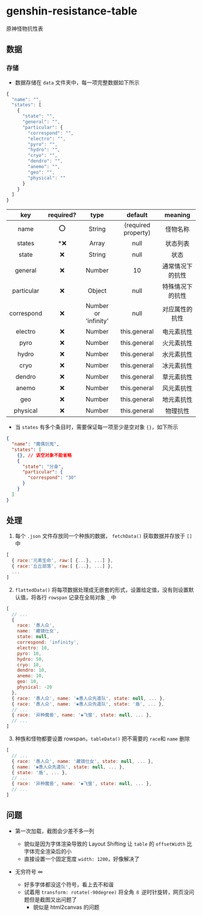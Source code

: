 # genshin-resistance-table

 原神怪物抗性表

## 数据

### 存储

- 数据存储在 `data` 文件夹中，每一项完整数据如下所示

```js
{
  "name": "",
  "states": [
    {
      "state": "",
      "general": "",
      "particular": {
        "correspond": "",
        "electro": "",
        "pyro": "",
        "hydro": "",
        "cryo": "",
        "dendro": "",
        "anemo": "",
        "geo": "",
        "physical": ""
      }
    }
  ]
}
```

|    key     | required? |         type         |       default       |     meaning      |
| :--------: | :-------: | :------------------: | :-----------------: | :--------------: |
|    name    |     ⭕     |        String        | (required property) |     怪物名称     |
|   states   |    *❌     |        Array         |        null         |     状态列表     |
|   state    |     ❌     |        String        |        null         |       状态       |
|  general   |     ❌     |        Number        |         10          | 通常情况下的抗性 |
| particular |     ❌     |        Object        |        null         | 特殊情况下的抗性 |
| correspond |     ❌     | Number or 'infinity' |        null         |  对应属性的抗性  |
|  electro   |     ❌     |        Number        |    this.general     |    电元素抗性    |
|    pyro    |     ❌     |        Number        |    this.general     |    火元素抗性    |
|   hydro    |     ❌     |        Number        |    this.general     |    水元素抗性    |
|    cryo    |     ❌     |        Number        |    this.general     |    冰元素抗性    |
|   dendro   |     ❌     |        Number        |    this.general     |    草元素抗性    |
|   anemo    |     ❌     |        Number        |    this.general     |    风元素抗性    |
|    geo     |     ❌     |        Number        |    this.general     |    地元素抗性    |
|  physical  |     ❌     |        Number        |    this.general     |     物理抗性     |

- 当 `states` 有多个条目时，需要保证每一项至少是空对象 `{}`，如下所示

```json
{
  "name": "魔偶剑鬼",
  "states": [
    {}, // 该空对象不能省略
    {
      "state": "分身",
      "particular": {
        "correspond": "30"
      }
    }
  ]
}
```

## 处理

1. 每个 `.json` 文件存放同一个种族的数据， `fetchData()` 获取数据并存放于 `[]` 中

```js
[
  { race:'元素生命', raw:[ {...}, ...] },
  { race:'丘丘部落', raw:[ {...}, ...] },
  ...
]
```

2. `flattedData()` 将每项数据处理成无嵌套的形式，设置给定值，没有则设置默认值，将各行 `rowspan` 记录在全局对象 `_` 中

```js
[
  // ...
  {
    race: '愚人众',
    name: '藏镜仕女',
    state: null,
    correspond: 'infinity',
    electro: 10,
    pyro: 10,
    hydro: 50,
    cryo: 10,
    dendro: 10,
    anemo: 10,
    geo: 10,
    physical: -20
  },
  { race: '愚人众', name: '✱愚人众先遣队', state: null, ... },
  { race: '愚人众', name: '✱愚人众先遣队', state: '盾', ... }, 
  // ...
  { race: '异种魔兽', name: '✱飞萤', state: null, ... },
  // ...
]
```

3. 种族和怪物都要设置 rowspan，`tableData()` 把不需要的 `race`和 `name` 删除

```js
[
  // ...
  { race: '愚人众', name: '藏镜仕女', state: null, ... },
  { name: '✱愚人众先遣队', state: null, ... },
  { state: '盾', ... },
  // ...
  { race: '异种魔兽', name: '✱飞萤', state: null, ... },
  // ...
]
```

## 问题

- 第一次加载，截图会少差不多一列
  - 貌似是因为字体渲染导致的 Layout Shifting 让 `table` 的 `offsetWidth` 比字体完全渲染后的小
  - 直接设置一个固定宽度 `width: 1200`，好像解决了

- 无穷符号 ∞
  - 好多字体都没这个符号，看上去不和谐
  - 试着用 `transform: rotate(-90degree)` 将全角 `８` 逆时针旋转，网页没问题但是截图又出问题了
    - 貌似是 html2canvas 的问题

